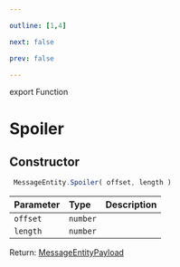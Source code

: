 ```yaml
---

outline: [1,4]

next: false

prev: false

---
```


export Function
# Spoiler

## Constructor
```ts
 MessageEntity.Spoiler( offset, length )
 ```
| Parameter | Type | Description |
| :--- | :--- | :--- |
| `offset` | `number` | |
| `length` | `number` | |

Return: [MessageEntityPayload](../../../interfaces/MessageEntityPayload.md)
